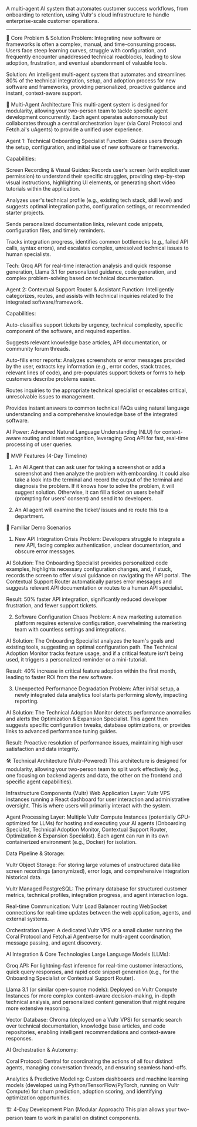 A multi-agent AI system that automates customer success workflows, from onboarding to retention, using Vultr's cloud infrastructure to handle enterprise-scale customer operations.

---

🎯 Core Problem & Solution
Problem: Integrating new software or frameworks is often a complex, manual, and time-consuming process. Users face steep learning curves, struggle with configuration, and frequently encounter unaddressed technical roadblocks, leading to slow adoption, frustration, and eventual abandonment of valuable tools.

Solution: An intelligent multi-agent system that automates and streamlines 80% of the technical integration, setup, and adoption process for new software and frameworks, providing personalized, proactive guidance and instant, context-aware support.

🤖 Multi-Agent Architecture
This multi-agent system is designed for modularity, allowing your two-person team to tackle specific agent development concurrently. Each agent operates autonomously but collaborates through a central orchestration layer (via Coral Protocol and Fetch.ai's uAgents) to provide a unified user experience.

Agent 1: Technical Onboarding Specialist
Function: Guides users through the setup, configuration, and initial use of new software or frameworks.

Capabilities:

Screen Recording & Visual Guides: Records user's screen (with explicit user permission) to understand their specific struggles, providing step-by-step visual instructions, highlighting UI elements, or generating short video tutorials within the application.

Analyzes user's technical profile (e.g., existing tech stack, skill level) and suggests optimal integration paths, configuration settings, or recommended starter projects.

Sends personalized documentation links, relevant code snippets, configuration files, and timely reminders.

Tracks integration progress, identifies common bottlenecks (e.g., failed API calls, syntax errors), and escalates complex, unresolved technical issues to human specialists.

Tech: Groq API for real-time interaction analysis and quick response generation, Llama 3.1 for personalized guidance, code generation, and complex problem-solving based on technical documentation.

<!-- Agent 2: Technical Adoption Monitor
Function: Continuously monitors user engagement with and technical health of the newly integrated software/framework.

Capabilities:

Tracks specific feature usage patterns, common error logs, support requests, and user engagement metrics related to the new software.

Calculates real-time adoption scores and predicts potential disengagement or abandonment probability based on usage anomalies or recurring technical issues.

Triggers proactive interventions (e.g., suggesting optimization tips, alternative configurations, or troubleshooting guides) before users become disengaged or face critical problems.

Identifies underutilized features and suggests relevant use cases or tutorials to maximize software value.

Integration: Vultr Managed PostgreSQL for storing granular technical metrics, user actions, and historical data. Vultr Object Storage for storing larger logs or analytical data. -->

Agent 2: Contextual Support Router & Assistant
Function: Intelligently categorizes, routes, and assists with technical inquiries related to the integrated software/framework.

Capabilities:

Auto-classifies support tickets by urgency, technical complexity, specific component of the software, and required expertise.

Suggests relevant knowledge base articles, API documentation, or community forum threads.

Auto-fills error reports: Analyzes screenshots or error messages provided by the user, extracts key information (e.g., error codes, stack traces, relevant lines of code), and pre-populates support tickets or forms to help customers describe problems easier.

Routes inquiries to the appropriate technical specialist or escalates critical, unresolvable issues to management.

Provides instant answers to common technical FAQs using natural language understanding and a comprehensive knowledge base of the integrated software.

AI Power: Advanced Natural Language Understanding (NLU) for context-aware routing and intent recognition, leveraging Groq API for fast, real-time processing of user queries.

<!-- Agent 4: Optimization & Expansion Specialist
Function: Proactively identifies opportunities for optimizing the software's use and expanding its value within the user's workflow.

Capabilities:

Analyzes in-depth usage patterns, performance metrics, and configuration data to suggest performance optimizations or more efficient ways to use the integrated software/framework.

Predicts potential roadblocks to scaling or advanced feature adoption and triggers proactive guidance or resource recommendations.

Identifies opportunities for upselling or cross-selling additional modules, services, or complementary tools based on current usage and expressed needs.

Automatically triggers targeted campaigns for advanced feature adoption or integration with other systems.

Business Impact: Maximizes the ROI for integrated software, leading to higher retention rates and increased expansion revenue from existing users. -->

🚀 MVP Features (4-Day Timeline)
1. An AI Agent that can ask user for taking a screenshot or add a screenshot and then analyze the problem with emboarding. It could also take a look into the terminal and record the output of the terminal and diagnosis the problem. If it knows how to solve the problem, it will suggest solution. Otherwise, it can fill a ticket on users behalf (prompting for users' consent) and send it to developers.

2. An AI agent will examine the ticket/ issues and re route this to a department. 
<!-- 1. Smart Integration Dashboard
Real-time Adoption Scores: Visual indicators for overall integration progress and user adoption of new software.

Technical Health Alerts: AI-powered early warning system for configuration issues, performance bottlenecks, or critical errors.

Automated Task Queue: Prioritized action items for human technical support teams based on agent escalations.

Progress Tracking: Detailed onboarding completion rates, configuration success metrics, and identified integration bottlenecks.

2. Intelligent Technical Communication Engine
Personalized Setup Guides: AI crafts contextual emails, in-app notifications, and documentation links specific to the user's integration journey.

Multi-Channel Coordination: Automated communication via email, in-app messages, and direct messaging platforms (e.g., Slack).

A/B Testing: Automatically tests the effectiveness of different setup guides or troubleshooting steps.

Response Analysis: Sentiment analysis on user replies to gauge frustration or satisfaction with the integration process.

3. Predictive Analytics for Technical Adoption
Disengagement Prediction: 30-90 day probability scores for users abandoning the new software due to integration difficulties.

Optimization Opportunities: Identifies potential areas for performance improvements or advanced feature adoption.

Success Metrics: Tracks technical adoption rates, time-to-first-value, and human support efficiency.

ROI Calculator: Shows the dollar impact of successful software integrations and reduced support costs.

4. Smart Knowledge Base & Assistant for Integrations
Contextual Search: AI-powered recommendations for documentation, tutorials, and common error resolutions.

Auto-Documentation Generation: Creates short help articles or FAQs from resolved technical support conversations.

Gap Analysis: Identifies missing or inadequate documentation topics related to common integration challenges.

Usage Analytics: Tracks the effectiveness of support content in resolving integration issues. -->

🎯 Familiar Demo Scenarios
1. New API Integration Crisis
Problem: Developers struggle to integrate a new API, facing complex authentication, unclear documentation, and obscure error messages.

AI Solution: The Onboarding Specialist provides personalized code examples, highlights necessary configuration changes, and, if stuck, records the screen to offer visual guidance on navigating the API portal. The Contextual Support Router automatically parses error messages and suggests relevant API documentation or routes to a human API specialist.

Result: 50% faster API integration, significantly reduced developer frustration, and fewer support tickets.

2. Software Configuration Chaos
Problem: A new marketing automation platform requires extensive configuration, overwhelming the marketing team with countless settings and integrations.

AI Solution: The Onboarding Specialist analyzes the team's goals and existing tools, suggesting an optimal configuration path. The Technical Adoption Monitor tracks feature usage, and if a critical feature isn't being used, it triggers a personalized reminder or a mini-tutorial.

Result: 40% increase in critical feature adoption within the first month, leading to faster ROI from the new software.

3. Unexpected Performance Degradation
Problem: After initial setup, a newly integrated data analytics tool starts performing slowly, impacting reporting.

AI Solution: The Technical Adoption Monitor detects performance anomalies and alerts the Optimization & Expansion Specialist. This agent then suggests specific configuration tweaks, database optimizations, or provides links to advanced performance tuning guides.

Result: Proactive resolution of performance issues, maintaining high user satisfaction and data integrity.

🛠️ Technical Architecture (Vultr-Powered)
This architecture is designed for modularity, allowing your two-person team to split work effectively (e.g., one focusing on backend agents and data, the other on the frontend and specific agent capabilities).

Infrastructure Components (Vultr)
Web Application Layer: Vultr VPS instances running a React dashboard for user interaction and administrative oversight. This is where users will primarily interact with the system.

Agent Processing Layer: Multiple Vultr Compute Instances (potentially GPU-optimized for LLMs) for hosting and executing your AI agents (Onboarding Specialist, Technical Adoption Monitor, Contextual Support Router, Optimization & Expansion Specialist). Each agent can run in its own containerized environment (e.g., Docker) for isolation.

Data Pipeline & Storage:

Vultr Object Storage: For storing large volumes of unstructured data like screen recordings (anonymized), error logs, and comprehensive integration historical data.

Vultr Managed PostgreSQL: The primary database for structured customer metrics, technical profiles, integration progress, and agent interaction logs.

Real-time Communication: Vultr Load Balancer routing WebSocket connections for real-time updates between the web application, agents, and external systems.

Orchestration Layer: A dedicated Vultr VPS or a small cluster running the Coral Protocol and Fetch.ai Agentverse for multi-agent coordination, message passing, and agent discovery.

AI Integration & Core Technologies
Large Language Models (LLMs):

Groq API: For lightning-fast inference for real-time customer interactions, quick query responses, and rapid code snippet generation (e.g., for the Onboarding Specialist or Contextual Support Router).

Llama 3.1 (or similar open-source models): Deployed on Vultr Compute Instances for more complex context-aware decision-making, in-depth technical analysis, and personalized content generation that might require more extensive reasoning.

Vector Database: Chroma (deployed on a Vultr VPS) for semantic search over technical documentation, knowledge base articles, and code repositories, enabling intelligent recommendations and context-aware responses.

AI Orchestration & Autonomy:

Coral Protocol: Central for coordinating the actions of all four distinct agents, managing conversation threads, and ensuring seamless hand-offs.

Analytics & Predictive Modeling: Custom dashboards and machine learning models (developed using Python/TensorFlow/PyTorch, running on Vultr Compute) for churn prediction, adoption scoring, and identifying optimization opportunities.

🏗️ 4-Day Development Plan (Modular Approach)
This plan allows your two-person team to work in parallel on distinct components.

